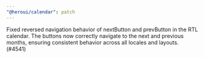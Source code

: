 ```yaml
---
"@heroui/calendar": patch
---
```


Fixed reversed navigation behavior of nextButton and prevButton in the RTL calendar. The buttons now correctly navigate to the next and previous months, ensuring consistent behavior across all locales and layouts. (#4541)
